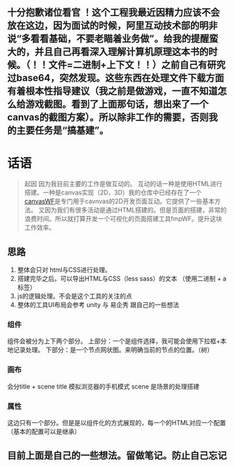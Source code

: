 ## 十分抱歉诸位看官 ！这个工程我最近因精力应该不会放在这边，因为面试的时候，阿里互动技术部的明非说“多看看基础，不要老瞄着业务做”。给我的提醒蛮大的，并且自己再看深入理解计算机原理这本书的时候。（！！文件=二进制+上下文！！）之前自己有研究过base64，突然发现。这些东西在处理文件下载方面有着根本性指导建议（我之前是做游戏，一直不知道怎么给游戏截图。看到了上面那句话，想出来了一个canvas的截图方案）。所以除非工作的需要，否则我的主要任务是“搞基建”。
# 话语
>起因
>因为我目前主要的工作是做互动的。
>互动的话一种是使用HTML进行搭建。一种是canvas实现（2D，3D）我的仓库中已经存在了一个[canvasWF](https://github.com/soGooday/canvasWF "canvasWF")是专门用于cavnvas的2D开发页面互动。它提供了一些基本方法。
>又因为我们有很多活动是通过HTML搭建的。但是页面的搭建，非常的浪费时间。所以就打算开发一个可视化的页面搭建工具fmpWF。提升这块工作效率。
## 思路
1. 整体会只对 html与CSS进行处理。
2. 搭建完毕之后。可以导出HTML与CSS（less sass）的文本 （使用二进制 + a标签）
3. js的逻辑处理。不会是这个工具的关注的点
4. 整体的工具UI布局会参考 unity 与 易企秀 跟自己的一些想法

### 组件
组件会被分为上下两个部分。
上部分：一个是组件选择，我可能会使用下拉框+本地记录处理。
下部分：是一个节点网状图。来明确当前的节点的位置。（树）

### 画布
会分title + scene 
title  模拟浏览器的手机模式
scene  是场景的处理搭建

### 属性
这边只有一个部分。但是是以组件化的方式展现的，每一个的HTML对应一个配置（基本的配置可以是继承）

## 目前上面是自己的一些想法。留做笔记。防止自己忘记
